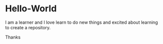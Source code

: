 # Hello-World
I am a learner and I love learn to do new things and excited about learning to create a repository.

Thanks
